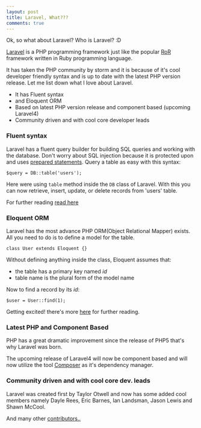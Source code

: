 ```yaml
---
layout: post
title: Laravel, What???
comments: true
---
```


Ok, so what about Laravel? Who is Laravel? :D 

[Laravel](http://laravel.com/) is a PHP programming framework just like the popular [RoR](http://rubyonrails.org/) framework written in Ruby programming language.

It has taken the PHP community by storm and it is because of it's cool developer friendly syntax and is up to date with the latest PHP version release. 
Let me list down what I love about Laravel. 

* It has Fluent syntax
* and Eloquent ORM
* Based on latest PHP version release and component based (upcoming Laravel4)
* Community driven and with cool core developer leads

### Fluent syntax

Laravel has a fluent query builder for building SQL queries and working with the database. Don't worry about SQL injection because it is protected upon and uses [prepared statements](http://en.wikipedia.org/wiki/Prepared_statement). Query a table as easy with this syntax: 

	$query = DB::table('users');

Here were using `table` method inside the `DB` class of Laravel. With this you can now retrieve, insert, update, or delete records from 'users' table.

For further reading [read here](http://laravel.com/docs/database/fluent)

### Eloquent ORM

Laravel has the most advance PHP ORM(Object Relational Mapper) exists. 
All you need to do is to define a model for the table. 

	class User extends Eloquent {}

Without defining anything inside the class, Eloquent assumes that:

- the table has a primary key named *id*
- table name is the plural form of the model name

Now to find a record by its *id*:

	$user = User::find(1);

Getting excited! there's more [here](http://laravel.com/docs/database/eloquent) for further reading. 

### Latest PHP and Component Based

PHP has a great dramatic improvement since the release of PHP5 that's why Laravel was born.

The upcoming release of Laravel4 will now be component based and will now utilize the tool [Composer](http://getcomposer.org/) as it's dependency manager.

### Community driven and with cool core dev. leads

Laravel was created first by Taylor Otwell and now has some added cool members namely Dayle Rees, Eric Barnes, Ian Landsman, Jason Lewis and Shawn McCool. 

And many other [contributors..](https://github.com/laravel/laravel/graphs/contributors)












